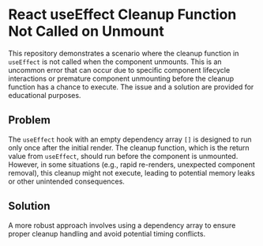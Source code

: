 # React useEffect Cleanup Function Not Called on Unmount

This repository demonstrates a scenario where the cleanup function in `useEffect` is not called when the component unmounts.  This is an uncommon error that can occur due to specific component lifecycle interactions or premature component unmounting before the cleanup function has a chance to execute. The issue and a solution are provided for educational purposes.

## Problem

The `useEffect` hook with an empty dependency array `[]` is designed to run only once after the initial render. The cleanup function, which is the return value from `useEffect`, should run before the component is unmounted.  However, in some situations (e.g., rapid re-renders, unexpected component removal), this cleanup might not execute, leading to potential memory leaks or other unintended consequences. 

## Solution

A more robust approach involves using a dependency array to ensure proper cleanup handling and avoid potential timing conflicts.